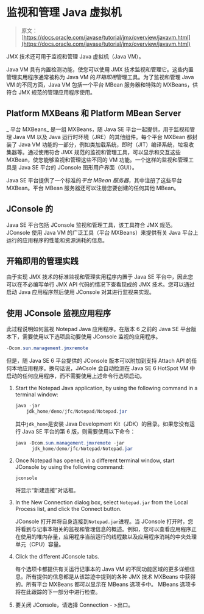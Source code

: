 # 监视和管理 Java 虚拟机

> 原文： [https://docs.oracle.com/javase/tutorial/jmx/overview/javavm.html](https://docs.oracle.com/javase/tutorial/jmx/overview/javavm.html)

JMX 技术还可用于监视和管理 Java 虚拟机（Java VM）。

Java VM 具有内置检测功能，使您可以使用 JMX 技术监视和管理它。这些内置管理实用程序通常被称为 Java VM 的*开箱即用*管理工具。为了监视和管理 Java VM 的不同方面，Java VM 包括一个平台 MBean 服务器和特殊的 MXBeans，供符合 JMX 规范的管理应用程序使用。

## Platform MXBeans 和 Platform MBean Server

_ 平台 MXBeans_ 是一组 MXBeans，随 Java SE 平台一起提供，用于监视和管理 Java VM 以及 Java 运行时环境（JRE）的其他组件。每个平台 MXBean 都封装了 Java VM 功能的一部分，例如类加载系统，即时（JIT）编译系统，垃圾收集器等。通过使用符合 JMX 规范的监视和管理工具，可以显示和交互这些 MXBean，使您能够监视和管理这些不同的 VM 功能。一个这样的监视和管理工具是 Java SE 平台的 JConsole 图形用户界面（GUI）。

Java SE 平台提供了一个标准的*平台 MBean 服务器*，其中注册了这些平台 MXBean。平台 MBean 服务器还可以注册您要创建的任何其他 MBean。

## JConsole 的

Java SE 平台包括 JConsole 监视和管理工具，该工具符合 JMX 规范。 JConsole 使用 Java VM 的广泛工具（平台 MXBeans）来提供有关 Java 平台上运行的应用程序的性能和资源消耗的信息。

## 开箱即用的管理实践

由于实现 JMX 技术的标准监视和管理实用程序内置于 Java SE 平台中，因此您可以在不必编写单行 JMX API 代码的情况下查看现成的 JMX 技术。您可以通过启动 Java 应用程序然后使用 JConsole 对其进行监视来实现。

## 使用 JConsole 监视应用程序

此过程说明如何监视 Notepad Java 应用程序。在版本 6 之前的 Java SE 平台版本下，需要使用以下选项启动要使用 JConsole 监视的应用程序。

```java
-Dcom.sun.management.jmxremote

```

但是，随 Java SE 6 平台提供的 JConsole 版本可以附加到支持 Attach API 的任何本地应用程序。换句话说，JACsole 会自动检测在 Java SE 6 HotSpot VM 中启动的任何应用程序，而不需要使用上述命令行选项启动。

1.  Start the Notepad Java application, by using the following command in a terminal window:

    ```java
    java -jar 
        jdk_home/demo/jfc/Notepad/Notepad.jar

    ```

    其中`jdk_home`是安装 Java Development Kit（JDK）的目录。如果您没有运行 Java SE 平台的第 6 版，则需要使用以下命令：

    ```java
    java -Dcom.sun.management.jmxremote -jar 
          jdk_home/demo/jfc/Notepad/Notepad.jar

    ```

2.  Once Notepad has opened, in a different terminal window, start JConsole by using the following command:

    ```java
    jconsole

    ```

    将显示“新建连接”对话框。

3.  In the New Connection dialog box, select `Notepad.jar` from the Local Process list, and click the Connect button.

    JConsole 打开并将自身连接到`Notepad.jar`进程。当 JConsole 打开时，您将看到与记事本相关的监视和管理信息的概述。例如，您可以查看应用程序正在使用的堆内存量，应用程序当前运行的线程数以及应用程序消耗的中央处理单元（CPU）容量。

4.  Click the different JConsole tabs.

    每个选项卡都提供有关运行记事本的 Java VM 的不同功能区域的更多详细信息。所有提供的信息都是从该踪迹中提到的各种 JMX 技术 MXBeans 中获得的。所有平台 MXBeans 都可以显示在 MBeans 选项卡中。 MBeans 选项卡将在此跟踪的下一部分中进行检查。

5.  要关闭 JConsole，请选择 Connection - &gt;出口。
